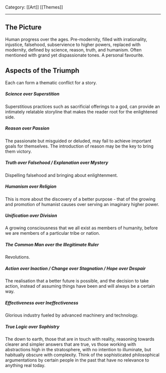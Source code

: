 Category: [[Art]] [[Themes]]
___
## The Picture
Human progress over the ages. 
Pre-modernity, filled with irrationality, injustice, falsehood, subservience to higher powers, replaced with modernity, defined by science, reason, truth, and humanism. 
Often mentioned with grand yet dispassionate tones. 
A personal favourite. 
## Aspects of the Triumph
Each can form a thematic conflict for a story.
##### Science over Superstition
Superstitious practices such as sacrificial offerings to a god, can provide an intimately relatable storyline that makes the reader root for the enlightened side. 
##### Reason over Passion
The passionate but misguided or deluded, may fail to achieve important goals for themselves. The introduction of reason may be the key to bring them victory. 
##### Truth over Falsehood / Explanation over Mystery
Dispelling falsehood and bringing about enlightenment. 
##### Humanism over Religion
This is more about the discovery of a better purpose - that of the growing and promotion of humanist causes over serving an imaginary higher power. 
##### Unification over Division
A growing consciousness that we all exist as members of humanity, before we are members of a particular tribe or nation. 
##### The Common Man over the Illegitimate Ruler
Revolutions. 
##### Action over Inaction / Change over Stagnation / Hope over Despair
The realisation that a better future is possible, and the decision to take action, instead of assuming things have been and will always be a certain way. 
##### Effectiveness over Ineffectiveness 
Glorious industry fueled by advanced machinery and technology. 
##### True Logic over Sophistry
The down to earth, those that are in touch with reality, reasoning towards clearer and simpler answers that are true, vs those working with abstractions high in the stratosphere, with no intention to illuminate, but habitually obscure with complexity. Think of the sophisticated philosophical argumentations by certain people in the past that have no relevance to anything real today. 
